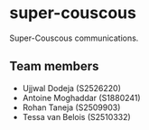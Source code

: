 # super-couscous
Super-Couscous communications.


## Team members
- Ujjwal Dodeja (S2526220)
- Antoine Moghaddar (S1880241)
- Rohan Taneja (S2509903) 
- Tessa van Belois (S2510332)

